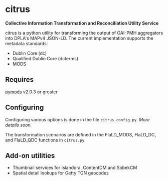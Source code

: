 # citrus
**Collective Information Transformation and Reconciliation Utility Service**

citrus is a python utility for transforming the output of OAI-PMH aggregators into DPLA's MAPv4 JSON-LD. 
The current implementation supports the metadata standards:
* Dublin Core (dc)
* Qualified Dublin Core (dcterms)
* MODS

## Requires

[pymods](https://github.com/mrmiguez/pymods) v2.0.3 or greater

## Configuring

Configuring various options is done in the file `citrus_config.py`. _More details soon._

The transformation scenarios are defined in the FlaLD_MODS, FlaLD_DC, and FlaLD_QDC functions in `citrus.py`. 

## Add-on utilities
* Thumbnail services for Islandora, ContentDM and SobekCM
* Spatial detail lookups for Getty TGN geocodes
